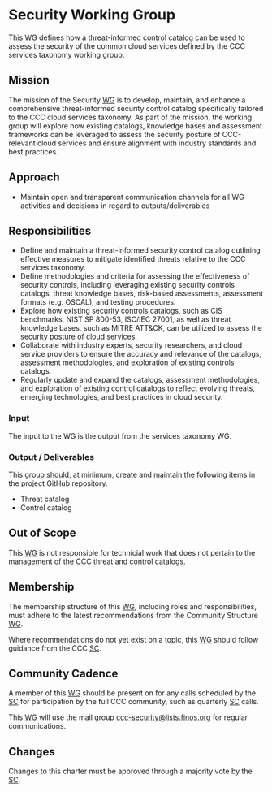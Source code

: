 # Security Working Group

This [WG] defines how a threat-informed control catalog can be used to assess the security of the common cloud services defined by the CCC services taxonomy working group.

## Mission

The mission of the Security [WG] is to develop, maintain, and enhance a comprehensive threat-informed security control catalog specifically tailored to the CCC cloud services taxonomy. As part of the mission, the working group will explore how existing catalogs, knowledge bases and assessment frameworks can be leveraged to assess the security posture of CCC-relevant cloud services and ensure alignment with industry standards and best practices.

## Approach

- Maintain open and transparent communication channels for all WG activities and decisions in regard to outputs/deliverables

## Responsibilities

- Define and maintain a threat-informed security control catalog outlining effective measures to mitigate identified threats relative to the CCC services taxonomy.
- Define methodologies and criteria for assessing the effectiveness of security controls, including leveraging existing security controls catalogs, threat knowledge bases, risk-based assessments, assessment formats (e.g. OSCAL), and testing procedures.
- Explore how existing security controls catalogs, such as CIS benchmarks, NIST SP 800-53, ISO/IEC 27001, as well as threat knowledge bases, such as MITRE ATT&CK, can be utilized to assess the security posture of cloud services.
- Collaborate with industry experts, security researchers, and cloud service providers to ensure the accuracy and relevance of the catalogs, assessment methodologies, and exploration of existing controls catalogs.
- Regularly update and expand the catalogs, assessment methodologies, and exploration of existing control catalogs to reflect evolving threats, emerging technologies, and best practices in cloud security.

### Input

The input to the WG is the output from the services taxonomy WG.

### Output / Deliverables

This group should, at minimum, create and maintain the following items in the project GitHub repository.

- Threat catalog 
- Control catalog

## Out of Scope

This [WG] is not responsible for technicial work that does not pertain to the management of the CCC threat and control catalogs.

## Membership

The membership structure of this [WG], including roles and responsibilities, must adhere to the latest recommendations from the Community Structure [WG].

Where recommendations do not yet exist on a topic, this [WG] should follow guidance from the CCC [SC].

## Community Cadence

A member of this [WG] should be present on for any calls scheduled by the [SC] for participation by the full CCC community, such as quarterly [SC] calls.

This [WG] will use the mail group <ccc-security@lists.finos.org> for regular communications.

## Changes

Changes to this charter must be approved through a majority vote by the [SC].

[SC]: <../../community-groups.md#steering-committee>
[WG]: <../../community-groups.md#working-groups>